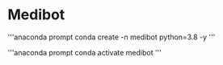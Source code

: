 # Medibot
'''anaconda prompt
conda create -n medibot python=3.8 -y
'''

'''anaconda prompt
conda activate medibot
'''